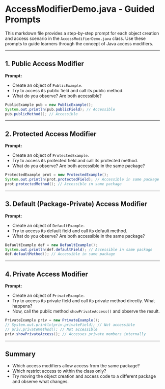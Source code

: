 # AccessModifierDemo.java - Guided Prompts

This markdown file provides a step-by-step prompt for each object creation and access scenario in the `AccessModifierDemo.java` class. Use these prompts to guide learners through the concept of Java access modifiers.

---

## 1. Public Access Modifier

**Prompt:**

- Create an object of `PublicExample`.
- Try to access its public field and call its public method.
- What do you observe? Are both accessible?

```java
PublicExample pub = new PublicExample();
System.out.println(pub.publicField); // Accessible
pub.publicMethod(); // Accessible
```

---

## 2. Protected Access Modifier

**Prompt:**

- Create an object of `ProtectedExample`.
- Try to access its protected field and call its protected method.
- What do you observe? Are both accessible in the same package?

```java
ProtectedExample prot = new ProtectedExample();
System.out.println(prot.protectedField); // Accessible in same package
prot.protectedMethod(); // Accessible in same package
```

---

## 3. Default (Package-Private) Access Modifier

**Prompt:**

- Create an object of `DefaultExample`.
- Try to access its default field and call its default method.
- What do you observe? Are both accessible in the same package?

```java
DefaultExample def = new DefaultExample();
System.out.println(def.defaultField); // Accessible in same package
def.defaultMethod(); // Accessible in same package
```

---

## 4. Private Access Modifier

**Prompt:**

- Create an object of `PrivateExample`.
- Try to access its private field and call its private method directly. What happens?
- Now, call the public method `showPrivateAccess()` and observe the result.

```java
PrivateExample priv = new PrivateExample();
// System.out.println(priv.privateField); // Not accessible
// priv.privateMethod(); // Not accessible
priv.showPrivateAccess(); // Accesses private members internally
```

---

## Summary

- Which access modifiers allow access from the same package?
- Which restrict access to within the class only?
- Try moving the object creation and access code to a different package and observe what changes.

